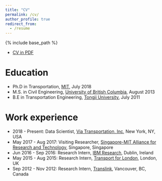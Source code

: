 ```yaml
---
title: "CV"
permalink: /cv/
author_profile: true
redirect_from:
  - /resume
---
```


{% include base_path %}

* [CV in PDF](http://zhanzhaowf.github.io/files/zhanzhao_cv.pdf)

Education
======
* Ph.D in Transportation, [MIT](https://cee.mit.edu/), July 2018
* M.S. in Civil Engineering, [University of British Columbia](https://www.civil.ubc.ca/), August 2013
* B.E in Transportation Engineering, [Tongji University](https://tjjt.tongji.edu.cn/), July 2011

Work experience
======
* 2018 - Present: Data Scientist, [Via Transportation, Inc](https://ridewithvia.com/), New York, NY, USA
* May 2017 - Aug 2017: Visiting Researcher, [Singapore-MIT Alliance for Research and Technology](https://smart.mit.edu/), Singapore, Singapore
* Jun 2016 - Sep 2016: Research Intern, [IBM Research](https://www.research.ibm.com/labs/ireland/), Dublin, Ireland
* May 2015 - Aug 2015: Research Intern, [Transport for London](https://tfl.gov.uk//), London, UK
* Sep 2012 - Nov 2012: Research Intern, [Translink](https://www.translink.ca/), Vancouver, BC, Canada
